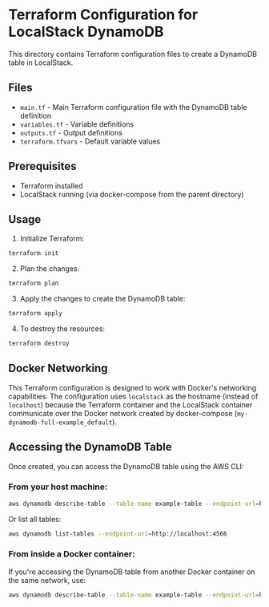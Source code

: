 # Terraform Configuration for LocalStack DynamoDB

This directory contains Terraform configuration files to create a DynamoDB table in LocalStack.

## Files

- `main.tf` - Main Terraform configuration file with the DynamoDB table definition
- `variables.tf` - Variable definitions
- `outputs.tf` - Output definitions
- `terraform.tfvars` - Default variable values

## Prerequisites

- Terraform installed
- LocalStack running (via docker-compose from the parent directory)

## Usage

1. Initialize Terraform:

```bash
terraform init
```

2. Plan the changes:

```bash
terraform plan
```

3. Apply the changes to create the DynamoDB table:

```bash
terraform apply
```

4. To destroy the resources:

```bash
terraform destroy
```

## Docker Networking

This Terraform configuration is designed to work with Docker's networking capabilities. The configuration uses `localstack` as the hostname (instead of `localhost`) because the Terraform container and the LocalStack container communicate over the Docker network created by docker-compose (`my-dynamodb-full-example_default`).

## Accessing the DynamoDB Table

Once created, you can access the DynamoDB table using the AWS CLI:

### From your host machine:

```bash
aws dynamodb describe-table --table-name example-table --endpoint-url=http://localhost:4566
```

Or list all tables:

```bash
aws dynamodb list-tables --endpoint-url=http://localhost:4566
```

### From inside a Docker container:

If you're accessing the DynamoDB table from another Docker container on the same network, use:

```bash
aws dynamodb describe-table --table-name example-table --endpoint-url=http://localstack:4566
```
